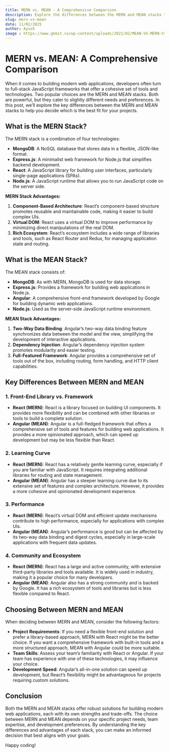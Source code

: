 ```yaml
---
title: MERN vs. MEAN - A Comprehensive Comparison
description: Explore the differences between the MERN and MEAN stacks to determine which is better suited for your web development needs.
slug: mern-vs-mean
date: 11/02/2025
author: Ayush
image : https://www.gkmit.co/wp-content/uploads/2021/02/MEAN-VS-MERN-Stack-Who-will-win-the-war-in-2021.png
---
```


# MERN vs. MEAN: A Comprehensive Comparison

When it comes to building modern web applications, developers often turn to full-stack JavaScript frameworks that offer a cohesive set of tools and technologies. Two popular choices are the MERN and MEAN stacks. Both are powerful, but they cater to slightly different needs and preferences. In this post, we’ll explore the key differences between the MERN and MEAN stacks to help you decide which is the best fit for your projects.

## What is the MERN Stack?

The MERN stack is a combination of four technologies:

- **MongoDB**: A NoSQL database that stores data in a flexible, JSON-like format.
- **Express.js**: A minimalist web framework for Node.js that simplifies backend development.
- **React**: A JavaScript library for building user interfaces, particularly single-page applications (SPAs).
- **Node.js**: A JavaScript runtime that allows you to run JavaScript code on the server side.

**MERN Stack Advantages:**

1. **Component-Based Architecture**: React’s component-based structure promotes reusable and maintainable code, making it easier to build complex UIs.
2. **Virtual DOM**: React uses a virtual DOM to improve performance by minimizing direct manipulations of the real DOM.
3. **Rich Ecosystem**: React’s ecosystem includes a wide range of libraries and tools, such as React Router and Redux, for managing application state and routing.

## What is the MEAN Stack?

The MEAN stack consists of:

- **MongoDB**: As with MERN, MongoDB is used for data storage.
- **Express.js**: Provides a framework for building web applications in Node.js.
- **Angular**: A comprehensive front-end framework developed by Google for building dynamic web applications.
- **Node.js**: Used as the server-side JavaScript runtime environment.

**MEAN Stack Advantages:**

1. **Two-Way Data Binding**: Angular’s two-way data binding feature synchronizes data between the model and the view, simplifying the development of interactive applications.
2. **Dependency Injection**: Angular’s dependency injection system promotes modularity and easier testing.
3. **Full-Featured Framework**: Angular provides a comprehensive set of tools out of the box, including routing, form handling, and HTTP client capabilities.

## Key Differences Between MERN and MEAN

### 1. Front-End Library vs. Framework

- **React (MERN)**: React is a library focused on building UI components. It provides more flexibility and can be combined with other libraries or tools to build a complete solution.
- **Angular (MEAN)**: Angular is a full-fledged framework that offers a comprehensive set of tools and features for building web applications. It provides a more opinionated approach, which can speed up development but may be less flexible than React.

### 2. Learning Curve

- **React (MERN)**: React has a relatively gentle learning curve, especially if you are familiar with JavaScript. It requires integrating additional libraries for routing and state management.
- **Angular (MEAN)**: Angular has a steeper learning curve due to its extensive set of features and complex architecture. However, it provides a more cohesive and opinionated development experience.

### 3. Performance

- **React (MERN)**: React’s virtual DOM and efficient update mechanisms contribute to high performance, especially for applications with complex UIs.
- **Angular (MEAN)**: Angular’s performance is good but can be affected by its two-way data binding and digest cycles, especially in large-scale applications with frequent data updates.

### 4. Community and Ecosystem

- **React (MERN)**: React has a large and active community, with extensive third-party libraries and tools available. It is widely used in industry, making it a popular choice for many developers.
- **Angular (MEAN)**: Angular also has a strong community and is backed by Google. It has a rich ecosystem of tools and libraries but is less flexible compared to React.

## Choosing Between MERN and MEAN

When deciding between MERN and MEAN, consider the following factors:

- **Project Requirements**: If you need a flexible front-end solution and prefer a library-based approach, MERN with React might be the better choice. If you want a comprehensive framework with built-in tools and a more structured approach, MEAN with Angular could be more suitable.
- **Team Skills**: Assess your team’s familiarity with React or Angular. If your team has experience with one of these technologies, it may influence your choice.
- **Development Speed**: Angular’s all-in-one solution can speed up development, but React’s flexibility might be advantageous for projects requiring custom solutions.

## Conclusion

Both the MERN and MEAN stacks offer robust solutions for building modern web applications, each with its own strengths and trade-offs. The choice between MERN and MEAN depends on your specific project needs, team expertise, and development preferences. By understanding the key differences and advantages of each stack, you can make an informed decision that best aligns with your goals.

Happy coding!
